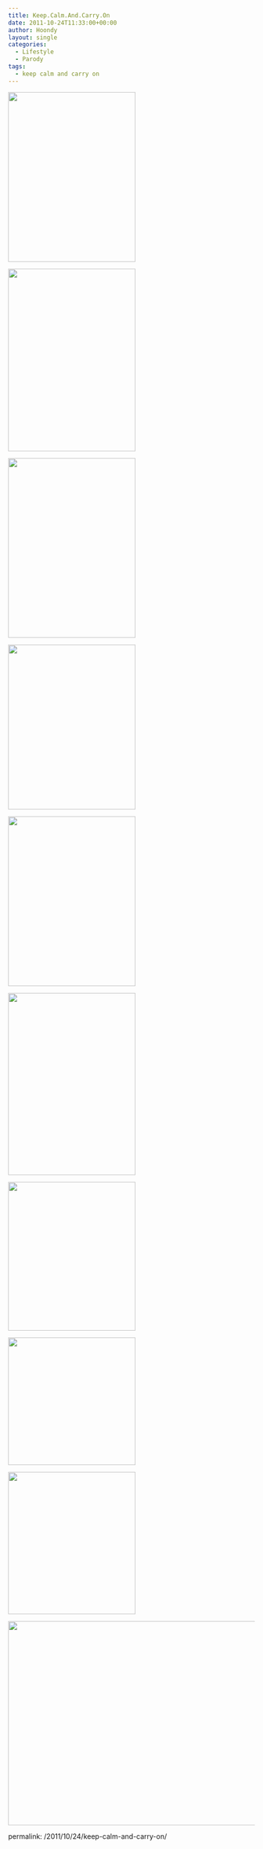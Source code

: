 ```yaml
---
title: Keep.Calm.And.Carry.On
date: 2011-10-24T11:33:00+00:00
author: Hoondy
layout: single
categories:
  - Lifestyle
  - Parody
tags:
  - keep calm and carry on
---
```

[<img src="http://hoondy.com/wp-content/uploads/2011/10/5125_keepcalm_vectorization_vm.jpg" alt="" title="5125_keepcalm_vectorization_vm" width="260" height="346" class="aligncenter size-full wp-image-260" />](http://hoondy.com/wp-content/uploads/2011/10/5125_keepcalm_vectorization_vm.jpg)

[<img src="http://hoondy.com/wp-content/uploads/2011/10/getexcited-andmakethings.jpg" alt="" title="getexcited-andmakethings" width="260" height="372" class="aligncenter size-full wp-image-265" />](http://hoondy.com/wp-content/uploads/2011/10/getexcited-andmakethings.jpg)

[<img src="http://hoondy.com/wp-content/uploads/2011/10/change-words-and-be-hilarious.jpg" alt="" title="change-words-and-be-hilarious" width="260" height="366" class="aligncenter size-full wp-image-264" srcset="http://hoondy.com/wp-content/uploads/2011/10/change-words-and-be-hilarious-213x300.jpg 213w, http://hoondy.com/wp-content/uploads/2011/10/change-words-and-be-hilarious.jpg 260w" sizes="(max-width: 260px) 100vw, 260px" />](http://hoondy.com/wp-content/uploads/2011/10/change-words-and-be-hilarious.jpg)

[<img src="http://hoondy.com/wp-content/uploads/2011/10/3707561967_72879b216b.jpg" alt="" title="3707561967_72879b216b" width="260" height="336" class="aligncenter size-full wp-image-263" srcset="http://hoondy.com/wp-content/uploads/2011/10/3707561967_72879b216b-232x300.jpg 232w, http://hoondy.com/wp-content/uploads/2011/10/3707561967_72879b216b.jpg 260w" sizes="(max-width: 260px) 100vw, 260px" />](http://hoondy.com/wp-content/uploads/2011/10/3707561967_72879b216b.jpg)

[<img src="http://hoondy.com/wp-content/uploads/2011/10/il_fullxfull.114369485.jpg" alt="" title="il_fullxfull.114369485" width="260" height="346" class="aligncenter size-full wp-image-266" />](http://hoondy.com/wp-content/uploads/2011/10/il_fullxfull.114369485.jpg)

[<img src="http://hoondy.com/wp-content/uploads/2011/10/keep-calm-and-carry-on-variations.jpeg" alt="" title="keep-calm-and-carry-on-variations" width="260" height="371" class="aligncenter size-full wp-image-267" srcset="http://hoondy.com/wp-content/uploads/2011/10/keep-calm-and-carry-on-variations-210x300.jpg 210w, http://hoondy.com/wp-content/uploads/2011/10/keep-calm-and-carry-on-variations.jpeg 260w" sizes="(max-width: 260px) 100vw, 260px" />](http://hoondy.com/wp-content/uploads/2011/10/keep-calm-and-carry-on-variations.jpeg)

[<img src="http://hoondy.com/wp-content/uploads/2011/10/tumblr_lpt6eku9dt1qa1y1io1_500.jpeg" alt="" title="tumblr_lpt6eku9dt1qa1y1io1_500" width="260" height="303" class="aligncenter size-full wp-image-268" srcset="http://hoondy.com/wp-content/uploads/2011/10/tumblr_lpt6eku9dt1qa1y1io1_500-257x300.jpg 257w, http://hoondy.com/wp-content/uploads/2011/10/tumblr_lpt6eku9dt1qa1y1io1_500.jpeg 260w" sizes="(max-width: 260px) 100vw, 260px" />](http://hoondy.com/wp-content/uploads/2011/10/tumblr_lpt6eku9dt1qa1y1io1_500.jpeg)

[<img src="http://hoondy.com/wp-content/uploads/2011/10/zoom-3.jpg" alt="" title="zoom-3" width="260" height="260" class="aligncenter size-full wp-image-269" srcset="http://hoondy.com/wp-content/uploads/2011/10/zoom-3-150x150.jpg 150w, http://hoondy.com/wp-content/uploads/2011/10/zoom-3.jpg 260w" sizes="(max-width: 260px) 100vw, 260px" />](http://hoondy.com/wp-content/uploads/2011/10/zoom-3.jpg)

[<img src="http://hoondy.com/wp-content/uploads/2011/10/309378_284258648259698_100000266949766_1156553_69855161_n.jpg" alt="" title="309378_284258648259698_100000266949766_1156553_69855161_n" width="260" height="290" class="aligncenter size-full wp-image-261" />](http://hoondy.com/wp-content/uploads/2011/10/309378_284258648259698_100000266949766_1156553_69855161_n.jpg)

[<img src="http://hoondy.com/wp-content/uploads/2011/10/3570658938_7da6d70454.jpg" alt="" title="3570658938_7da6d70454" width="520" height="416" class="aligncenter size-full wp-image-262" />](http://hoondy.com/wp-content/uploads/2011/10/3570658938_7da6d70454.jpg)

permalink: /2011/10/24/keep-calm-and-carry-on/